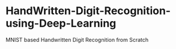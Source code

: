 # HandWritten-Digit-Recognition-using-Deep-Learning
MNIST based Handwritten Digit Recognition from Scratch
